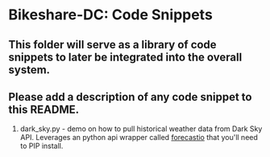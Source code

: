 # Bikeshare-DC: Code Snippets

## This folder will serve as a library of code snippets to later be integrated into the overall system.  

## Please add a description of any code snippet to this README.

1. dark_sky.py - demo on how to pull historical weather data from Dark Sky API.  Leverages an python api wrapper called [forecastio](https://pypi.python.org/pypi/python-forecastio/) that you'll need to PIP install.

